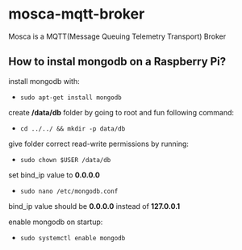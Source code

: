 # mosca-mqtt-broker
Mosca is a MQTT(Message Queuing Telemetry Transport) Broker

## How to instal mongodb on a Raspberry Pi?

install mongodb with: 

* `sudo apt-get install mongodb`

create **/data/db** folder by going to root and fun following command:

* `cd ../../ && mkdir -p data/db`

give folder correct read-write permissions by running:

* `sudo chown $USER /data/db`

set bind_ip value to **0.0.0.0**

* `sudo nano /etc/mongodb.conf`

bind_ip value should be **0.0.0.0** instead of **127.0.0.1**

enable mongodb on startup:

* `sudo systemctl enable mongodb`
